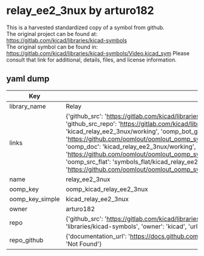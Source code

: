 # relay_ee2_3nux by arturo182  
This is a harvested standardized copy of a symbol from github.  
The original project can be found at:  
https://gitlab.com/kicad/libraries/kicad-symbols  
The original symbol can be found in:
https://gitlab.com/kicad/libraries/kicad-symbols/Video.kicad_sym
Please consult that link for additional, details, files, and license information.  
## yaml dump  
| Key | Value |  
| --- | --- |  
| library_name | Relay |  
| links | {'github_src': 'https://gitlab.com/kicad/libraries/kicad-symbols/Video.kicad_sym', 'github_src_repo': 'https://gitlab.com/kicad/libraries/kicad-symbols', 'oomp_bot': 'kicad_relay_ee2_3nux/working', 'oomp_bot_github': 'https://github.com/oomlout/oomlout_oomp_symbol_bot/tree/main/kicad_relay_ee2_3nux/working', 'oomp_doc': 'kicad_relay_ee2_3nux/working', 'oomp_doc_github': 'https://github.com/oomlout/oomlout_oomp_symbol_doc/tree/main/kicad_relay_ee2_3nux/working', 'oomp_src_flat': 'symbols_flat/kicad_relay_ee2_3nux/working', 'oomp_src_flat_github': 'https://github.com/oomlout/oomlout_oomp_symbol_src/tree/main/kicad_relay_ee2_3nux/working'} |  
| name | relay_ee2_3nux |  
| oomp_key | oomp_kicad_relay_ee2_3nux |  
| oomp_key_simple | kicad_relay_ee2_3nux |  
| owner | arturo182 |  
| repo | {'github_src': 'https://gitlab.com/kicad/libraries/kicad-symbols/Video.kicad_sym', 'name': 'libraries/kicad-symbols', 'owner': 'kicad', 'url': 'https://gitlab.com/kicad/libraries/kicad-symbols'} |  
| repo_github | {'documentation_url': 'https://docs.github.com/rest/repos/repos#get-a-repository', 'message': 'Not Found'} |  

